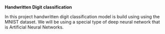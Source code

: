 **Handwritten Digit classification**

In this project handwritten digit classification model is build using using the MNIST dataset. We will be using a special type of deep neural network that is Artificial Neural Networks.
